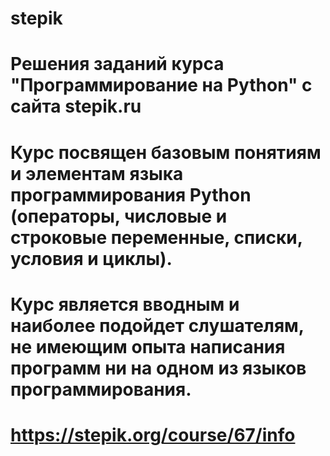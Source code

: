 # stepik
# Решения заданий курса "Программирование на Python" с сайта stepik.ru
# Курс посвящен базовым понятиям и элементам языка программирования Python (операторы, числовые и строковые переменные, списки, условия и циклы). 
# Курс является вводным и наиболее подойдет слушателям, не имеющим опыта написания программ ни на одном из языков программирования.

# https://stepik.org/course/67/info
